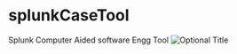 # splunkCaseTool
Splunk Computer Aided software Engg Tool
![](/splunkCaseTool/splunkcasetool.PNG?raw=true "Optional Title")
